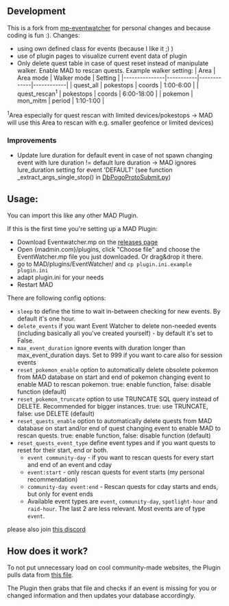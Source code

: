 ## Development
This is a fork from [mp-eventwatcher](https://github.com/ccev/mp-eventwatcher) for personal changes and because coding is fun :). Changes:
- using own defined class for events (because I like it ;) )
- use of plugin pages to visualize current event data of plugin
- Only delete quest table in case of quest reset instead of manipulate walker. Enable MAD to rescan quests. Example walker setting:
| Area          | Area mode | Walker mode | Setting    |
|---------------|-----------|-------------|------------|
| quest_all     | pokestops | coords      | 1:00-6:00  |
| quest_rescan<sup>1</sup> | pokestops | coords      | 6:00-18:00 |
| pokemon       | mon_mitm  | period      | 1:10-1:00  |

<sup>1</sup>Area especially for quest rescan with limited devices/pokestops -> MAD will use this Area to rescan with e.g. smaller geofence or limited devices)

### Improvements
- Update lure duration for default event in case of not spawn changing event with lure duration != default lure duration ->  MAD ignores lure_duration setting for event 'DEFAULT' (see function _extract_args_single_stop() in [DbPogoProtoSubmit.py](https://github.com/Map-A-Droid/MAD/blob/master/mapadroid/db/DbPogoProtoSubmit.py))

## Usage:
You can import this like any other MAD Plugin.

If this is the first time you're setting up a MAD Plugin:
- Download Eventwatcher.mp on the [releases page](https://github.com/ccev/mp-eventwatcher/releases)
- Open {madmin.com}/plugins, click "Choose file" and choose the EventWatcher.mp file you just downloaded. Or drag&drop it there.
- go to MAD/plugins/EventWatcher/ and `cp plugin.ini.example plugin.ini`
- adapt plugin.ini for your needs
- Restart MAD

There are following config options:
- `sleep` to define the time to wait in-between checking for new events. By default it's one hour.
- `delete_events` if you want Event Watcher to delete non-needed events (including basically all you've created yourself) - by default it's set to False.
- `max_event_duration` ignore events with duration longer than max_event_duration days. Set to 999 if you want to care also for session events
- `reset_pokemon_enable` option to automatically delete obsolete pokemon from MAD database on start and end of pokemon changing event to enable MAD to rescan pokemon. true: enable function, false: disable function (default)
- `reset_pokemon_truncate` option to use TRUNCATE SQL query instead of DELETE. Recommended for bigger instances. true: use TRUNCATE, false: use DELETE (default)
- `reset_quests_enable` option to automatically delete quests from MAD database on start and/or end of quest changing event to enable MAD to rescan quests. true: enable function, false: disable function (default)
- `reset_quests_event_type` define event types and if you want quests to reset for their start, end or both.
  - `event community-day` - if you want to rescan quests for every start and end of an event and cday
  - `event:start` - only rescan quests for event starts (my personal recommendation)
  - `community-day event:end` - Rescan quests for cday starts and ends, but only for event ends
  - Available event types are `event`, `community-day`, `spotlight-hour` and `raid-hour`. The last 2 are less relevant. Most events are of type `event`.

please also join [this discord](https://discord.gg/cMZs5tk)

## How does it work?
To not put unnecessary load on cool community-made websites, the Plugin pulls data from [this file](https://github.com/ccev/pogoinfo/blob/v2/active/events.json).

The Plugin then grabs that file and checks if an event is missing for you or changed information and then updates your database accordingly.
